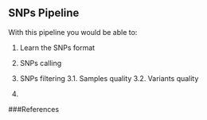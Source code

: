 ## SNPs Pipeline

With this pipeline you would be able to: 

1. Learn the SNPs format

2. SNPs calling

3. SNPs filtering
   3.1. Samples quality
   3.2. Variants quality

4. 


###References


